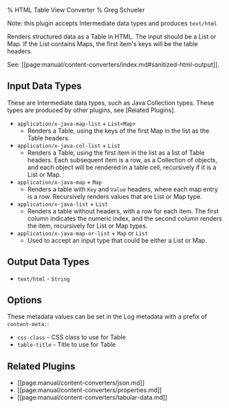 % HTML Table View Converter
% Greg Schueler

Note: this plugin accepts Intermediate data types and produces `text/html`

Renders structured data as a Table in HTML. The input should be a List or Map. If the List 
contains Maps, the first item's keys will be the table headers.

See: [[page:manual/content-converters/index.md#sanitized-html-output]].

## Input Data Types

These are Intermediate data types, such as Java Collection types.  These types are produced by other plugins, see [Related Plugins].

* `application/x-java-map-list` + `List<Map>`
	* Renders a Table, using the keys of the first Map in the list as the Table headers.
* `application/x-java-col-list` + `List`
	* Renders a Table, using the first item in the list as a list of Table headers.  Each subsequent item is a row, as a Collection of objects, and
	each object will be rendered in a table cell, recursively if it is a List or Map.
* `application/x-java-map` + `Map`
	* Renders a table with `Key` and `Value` headers, where each map entry is a row. Recursively renders values that are List or Map type.
* `application/x-java-list` + `List`
	* Renders a table without headers, with a row for each item. The first column indicates the numeric index, and the second column
		renders the item, recursively for List or Map types.
* `application/x-java-map-or-list` + `Map` or `List`
	* Used to accept an input type that could be either a List or Map.

## Output Data Types

* `text/html` - `String`

## Options

These metadata values can be set in the Log metadata with a prefix of `content-meta:`:

* `css-class` - CSS class to use for Table
* `table-title` - Title to use for Table

## Related Plugins

* [[page:manual/content-converters/json.md]]
* [[page:manual/content-converters/properties.md]]
* [[page:manual/content-converters/tabular-data.md]]